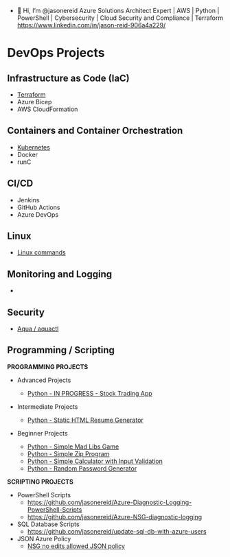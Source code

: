 - 👋 Hi, I’m @jasonereid
Azure Solutions Architect Expert | AWS | Python | PowerShell | Cybersecurity | Cloud Security and Compliance | Terraform
https://www.linkedin.com/in/jason-reid-906a4a229/

# DevOps Projects

## Infrastructure as Code (IaC)
- [Terraform](https://github.com/jasonereid/Terraform-Configs-Azure)
- Azure Bicep
- AWS CloudFormation

## Containers and Container Orchestration
- [Kubernetes](https://github.com/jasonereid/k8s)
- Docker
- runC

## CI/CD
- Jenkins
- GitHub Actions
- Azure DevOps

## Linux
- [Linux commands](https://github.com/jasonereid/linux-commands)

## Monitoring and Logging
- 

## Security
- [Aqua / aquactl](https://github.com/jasonereid/aquactl)

## Programming / Scripting

**PROGRAMMING PROJECTS**
- Advanced Projects
  - [Python - IN PROGRESS - Stock Trading App](https://github.com/jasonereid/Stock-trading-App)

- Intermediate Projects
  - [Python - Static HTML Resume Generator](https://github.com/jasonereid/static-html-resume-project)

- Beginner Projects
  - [Python - Simple Mad Libs Game](https://github.com/jasonereid/mad-libs-game)
  - [Python - Simple Zip Program](https://github.com/jasonereid/Python-zip-project)
  - [Python - Simple Calculator with Input Validation](https://github.com/jasonereid/Simple-calculator-with-input-validation)
  - [Python - Random Password Generator](https://github.com/jasonereid/Random-password-generator)

**SCRIPTING PROJECTS**
- PowerShell Scripts
  - https://github.com/jasonereid/Azure-Diagnostic-Logging-PowerShell-Scripts
  - https://github.com/jasonereid/Azure-NSG-diagnostic-logging
- SQL Database Scripts 
  - https://github.com/jasonereid/update-sql-db-with-azure-users
- JSON Azure Policy
  - [NSG no edits allowed JSON policy](https://github.com/jasonereid/JSON-Azure-Policies/commit/076bac185b732d949397248f4c15e31cdea36da1)
